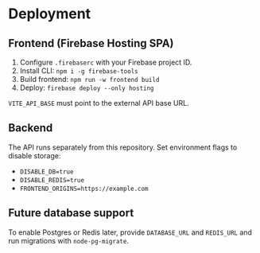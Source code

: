 # Deployment

## Frontend (Firebase Hosting SPA)
1. Configure `.firebaserc` with your Firebase project ID.
2. Install CLI: `npm i -g firebase-tools`
3. Build frontend: `npm run -w frontend build`
4. Deploy: `firebase deploy --only hosting`

`VITE_API_BASE` must point to the external API base URL.

## Backend
The API runs separately from this repository. Set environment flags to disable storage:
- `DISABLE_DB=true`
- `DISABLE_REDIS=true`
- `FRONTEND_ORIGINS=https://example.com`

## Future database support
To enable Postgres or Redis later, provide `DATABASE_URL` and `REDIS_URL` and run migrations with `node-pg-migrate`.

